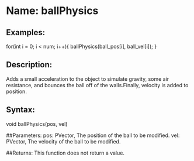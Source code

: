 # Name: ballPhysics

## Examples:
for(int i = 0; i < num; i++){
	ballPhysics(ball_pos[i], ball_vel[i]);
}

## Description:
Adds a small acceleration to the object to simulate gravity, some air resistance, and bounces the ball off of the
walls.Finally, velocity is added to position.

## Syntax:
void ballPhysics(pos, vel)

##Parameters: 
pos: PVector, The position of the ball to be modified.
vel: PVector, The velocity of the ball to be modified.

##Returns:
This function does not return a value.

